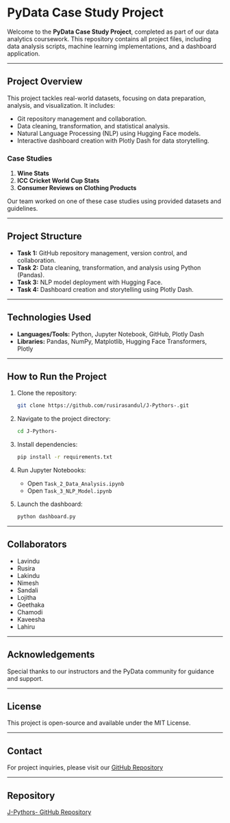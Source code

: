 # PyData Case Study Project
Welcome to the **PyData Case Study Project**, completed as part of our data analytics coursework. This repository contains all project files, including data analysis scripts, machine learning implementations, and a dashboard application. 

---

## **Project Overview**
This project tackles real-world datasets, focusing on data preparation, analysis, and visualization. It includes:
- Git repository management and collaboration.
- Data cleaning, transformation, and statistical analysis.
- Natural Language Processing (NLP) using Hugging Face models.
- Interactive dashboard creation with Plotly Dash for data storytelling.

### **Case Studies**
1. **Wine Stats**
2. **ICC Cricket World Cup Stats**
3. **Consumer Reviews on Clothing Products**

Our team worked on one of these case studies using provided datasets and guidelines.

---

## **Project Structure**
- **Task 1:** GitHub repository management, version control, and collaboration.
- **Task 2:** Data cleaning, transformation, and analysis using Python (Pandas).
- **Task 3:** NLP model deployment with Hugging Face.
- **Task 4:** Dashboard creation and storytelling using Plotly Dash.

---

## **Technologies Used**
- **Languages/Tools:** Python, Jupyter Notebook, GitHub, Plotly Dash
- **Libraries:** Pandas, NumPy, Matplotlib, Hugging Face Transformers, Plotly

---

## **How to Run the Project**
1. Clone the repository:
   ```bash
   git clone https://github.com/rusirasandul/J-Pythors-.git
   ```

2. Navigate to the project directory:
   ```bash
   cd J-Pythors-
   ```

3. Install dependencies:
   ```bash
   pip install -r requirements.txt
   ```

4. Run Jupyter Notebooks:
   - Open `Task_2_Data_Analysis.ipynb`
   - Open `Task_3_NLP_Model.ipynb`

5. Launch the dashboard:
   ```bash
   python dashboard.py
   ```

---

## **Collaborators**
- Lavindu
- Rusira
- Lakindu
-  Nimesh
- Sandali
- Lojitha
- Geethaka
- Chamodi
- Kaveesha
- Lahiru

---

## **Acknowledgements**
Special thanks to our instructors and the PyData community for guidance and support.

---

## **License**
This project is open-source and available under the MIT License.

---

## **Contact**
For project inquiries, please visit our [GitHub Repository](https://github.com/rusirasandul/J-Pythors-)

---

## **Repository**
[J-Pythors- GitHub Repository](https://github.com/rusirasandul/J-Pythors-)
